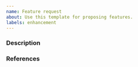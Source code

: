 ```yaml
---
name: Feature request
about: Use this template for proposing features.
labels: enhancement
---
```


<!-- Please answer these questions before submitting your issue. Thanks! -->

### Description

<!--
What is the current status of the proposed feature? E.g. “Currently, it’s hard to do X with gotd”.
What is the proposed solution? E.g. “I propose adding helper Y that does X”.
-->

### References

<!--
List any links that may be useful. E.g. docs from https://core.telegram.org.
-->
